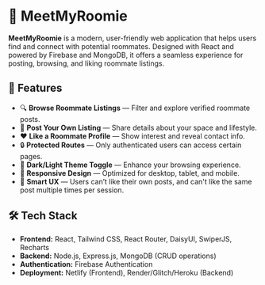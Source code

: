 # 🏡 MeetMyRoomie

**MeetMyRoomie** is a modern, user-friendly web application that helps users find and connect with potential roommates. Designed with React and powered by Firebase and MongoDB, it offers a seamless experience for posting, browsing, and liking roommate listings.

## 🌟 Features

- 🔍 **Browse Roommate Listings** — Filter and explore verified roommate posts.
- 📝 **Post Your Own Listing** — Share details about your space and lifestyle.
- ❤️ **Like a Roommate Profile** — Show interest and reveal contact info.
- 🔒 **Protected Routes** — Only authenticated users can access certain pages.
- 🌙 **Dark/Light Theme Toggle** — Enhance your browsing experience.
- 🚀 **Responsive Design** — Optimized for desktop, tablet, and mobile.
- 🧠 **Smart UX** — Users can’t like their own posts, and can't like the same post multiple times per session.

## 🛠️ Tech Stack

- **Frontend:** React, Tailwind CSS, React Router, DaisyUI, SwiperJS, Recharts
- **Backend:** Node.js, Express.js, MongoDB (CRUD operations)
- **Authentication:** Firebase Authentication
- **Deployment:** Netlify (Frontend), Render/Glitch/Heroku (Backend)